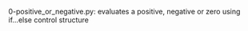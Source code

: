 0-positive_or_negative.py: evaluates a positive, negative or zero using if...else control structure
